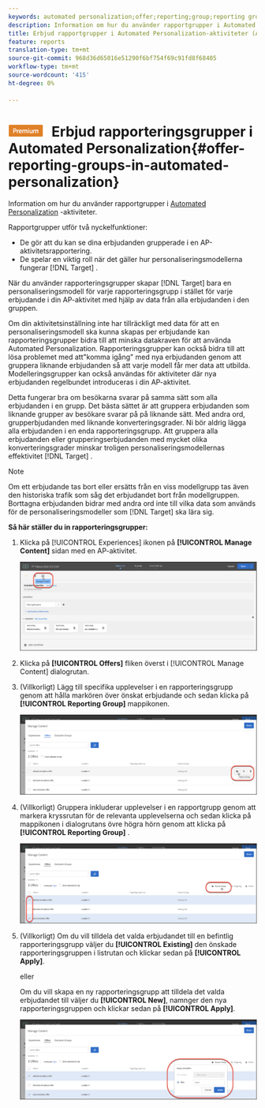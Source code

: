 ```yaml
---
keywords: automated personalization;offer;reporting;group;reporting group
description: Information om hur du använder rapportgrupper i Automated Personalization-aktiviteter (AP) i Adobe Target.
title: Erbjud rapportgrupper i Automated Personalization-aktiviteter (AP) i Adobe Target
feature: reports
translation-type: tm+mt
source-git-commit: 968d36d65016e51290f6bf754f69c91fd8f68405
workflow-type: tm+mt
source-wordcount: '415'
ht-degree: 0%

---
```



# ![PREMIUM](/help/assets/premium.png) Erbjud rapporteringsgrupper i Automated Personalization{#offer-reporting-groups-in-automated-personalization}

Information om hur du använder rapportgrupper i [Automated Personalization](/help/c-activities/t-automated-personalization/automated-personalization.md) -aktiviteter.

Rapportgrupper utför två nyckelfunktioner:

* De gör att du kan se dina erbjudanden grupperade i en AP-aktivitetsrapportering.
* De spelar en viktig roll när det gäller hur personaliseringsmodellerna fungerar [!DNL Target] .

När du använder rapporteringsgrupper skapar [!DNL Target] bara en personaliseringsmodell för varje rapporteringsgrupp i stället för varje erbjudande i din AP-aktivitet med hjälp av data från alla erbjudanden i den gruppen.

Om din aktivitetsinställning inte har tillräckligt med data för att en personaliseringsmodell ska kunna skapas per erbjudande kan rapporteringsgrupper bidra till att minska datakraven för att använda Automated Personalization. Rapporteringsgrupper kan också bidra till att lösa problemet med att&quot;komma igång&quot; med nya erbjudanden genom att gruppera liknande erbjudanden så att varje modell får mer data att utbilda. Modelleringsgrupper kan också användas för aktiviteter där nya erbjudanden regelbundet introduceras i din AP-aktivitet.

Detta fungerar bra om besökarna svarar på samma sätt som alla erbjudanden i en grupp. Det bästa sättet är att gruppera erbjudanden som liknande grupper av besökare svarar på på liknande sätt. Med andra ord, grupperbjudanden med liknande konverteringsgrader. Ni bör aldrig lägga alla erbjudanden i en enda rapporteringsgrupp. Att gruppera alla erbjudanden eller grupperingserbjudanden med mycket olika konverteringsgrader minskar troligen personaliseringsmodellernas effektivitet [!DNL Target] .

>[!NOTE]
>
>Om ett erbjudande tas bort eller ersätts från en viss modellgrupp tas även den historiska trafik som såg det erbjudandet bort från modellgruppen. Borttagna erbjudanden bidrar med andra ord inte till vilka data som används för de personaliseringsmodeller som [!DNL Target] ska lära sig.

**Så här ställer du in rapporteringsgrupper:**

1. Klicka på [!UICONTROL Experiences] ikonen på **[!UICONTROL Manage Content]** sidan med en AP-aktivitet.

   ![](assets/ap_manage_content.png)

1. Klicka på **[!UICONTROL Offers]** fliken överst i [!UICONTROL Manage Content] dialogrutan.
1. (Villkorligt) Lägg till specifika upplevelser i en rapporteringsgrupp genom att hålla markören över önskat erbjudande och sedan klicka på **[!UICONTROL Reporting Group]** mappikonen.

   ![](assets/ap_manage_content_2.png)

1. (Villkorligt) Gruppera inkluderar upplevelser i en rapportgrupp genom att markera kryssrutan för de relevanta upplevelserna och sedan klicka på mappikonen i dialogrutans övre högra hörn genom att klicka på **[!UICONTROL Reporting Group]** .

   ![](assets/ap_manage_content_3.png)

1. (Villkorligt) Om du vill tilldela det valda erbjudandet till en befintlig rapporteringsgrupp väljer du **[!UICONTROL Existing]** den önskade rapporteringsgruppen i listrutan och klickar sedan på **[!UICONTROL Apply]**.

   eller

   Om du vill skapa en ny rapporteringsgrupp att tilldela det valda erbjudandet till väljer du **[!UICONTROL New]**, namnger den nya rapporteringsgruppen och klickar sedan på **[!UICONTROL Apply]**.

   ![](assets/ap_reporting_groups.png)

